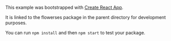 This example was bootstrapped with [Create React App](https://github.com/facebook/create-react-app).

It is linked to the flowerses package in the parent directory for development purposes.

You can run `npm install` and then `npm start` to test your package.
